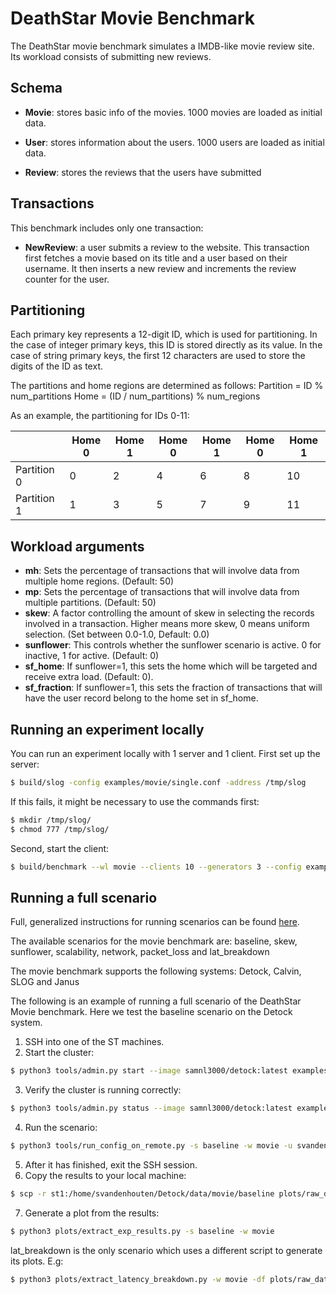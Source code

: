
# DeathStar Movie Benchmark

  

The DeathStar movie benchmark simulates a IMDB-like movie review site. Its workload consists of submitting new reviews.

  

## Schema

*  **Movie**: stores basic info of the movies. 1000 movies are loaded as initial data.

*  **User**: stores information about the users. 1000 users are loaded as initial data.

*  **Review**: stores the reviews that the users have submitted

  

## Transactions
This benchmark includes only one transaction:
* **NewReview**: a user submits a review to the website. This transaction first fetches a movie based on its title and a user based on their username. It then inserts a new review and increments the review counter for the user.

## Partitioning
Each primary key represents a 12-digit ID, which is used for partitioning. In the case of integer primary keys, this ID is stored directly as its value. In the case of string primary keys, the first 12 characters are used to store the digits of the ID as text.

The partitions and home regions are determined as follows:
Partition = ID % num_partitions
Home = (ID / num_partitions) % num_regions

As an example, the partitioning for IDs 0-11:

|             | Home 0 | Home 1 | Home 0 | Home 1 | Home 0 | Home 1 |
|-------------|--------|--------|--------|--------|--------|--------|
| Partition 0 | 0      | 2      | 4      | 6      | 8      | 10     |
| Partition 1 | 1      | 3      | 5      | 7      | 9      | 11     |

## Workload arguments
* **mh**: Sets the percentage of transactions that will involve data from multiple home regions. (Default: 50)
* **mp**: Sets the percentage of transactions that will involve data from multiple partitions. (Default: 50)
* **skew**: A factor controlling the amount of skew in selecting the records involved in a transaction. Higher means more skew, 0 means uniform selection. (Set between 0.0-1.0, Default: 0.0)
* **sunflower**: This controls whether the sunflower scenario is active. 0 for inactive, 1 for active. (Default: 0)
* **sf_home**: If sunflower=1, this sets the home which will be targeted and receive extra load. (Default: 0).
* **sf_fraction**: If sunflower=1, this sets the fraction of transactions that will have the user record belong to the home set in sf_home.

## Running an experiment locally
You can run an experiment locally with 1 server and 1 client. 
First set up the server:
```bash
$ build/slog -config examples/movie/single.conf -address /tmp/slog
```
If this fails, it might be necessary to use the commands first:
```bash
$ mkdir /tmp/slog/
$ chmod 777 /tmp/slog/
```
Second, start the client:
```bash
$ build/benchmark --wl movie --clients 10 --generators 3 --config examples/movie/single.conf --duration 10 --out_dir /tmp/slog --seed 42
```

## Running a full scenario
Full, generalized instructions for running scenarios can be found [here](../../tools/README.md).

The available scenarios for the movie benchmark are: baseline, skew, sunflower, scalability, network, packet_loss and lat_breakdown

The movie benchmark supports the following systems: Detock, Calvin, SLOG and Janus

The following is an example of running a full scenario of the DeathStar Movie benchmark. Here we test the baseline scenario on the Detock system.



1. SSH into one of the ST machines.
2. Start the cluster:
```bash
$ python3 tools/admin.py start --image samnl3000/detock:latest examples/movie/tu_cluster_movie_ddr_ts.conf -u svandenhouten -e GLOG_v=1 --bin slog
```
3. Verify the cluster is running correctly:
```bash
$ python3 tools/admin.py status --image samnl3000/detock:latest examples/movie/tu_cluster_movie_ddr_ts.conf -u svandenhouten
```
4.  Run the scenario:
```bash
$ python3 tools/run_config_on_remote.py -s baseline -w movie -u svandenhouten -m st1 -c examples/movie/tu_cluster_movie_ddr_ts.conf -i samnl3000/detock:latest -w movie -db Detock
```
5. After it has finished, exit the SSH session.
6. Copy the results to your local machine:
```bash
$ scp -r st1:/home/svandenhouten/Detock/data/movie/baseline plots/raw_data/movie
```
7. Generate a plot from the results:
```bash
$ python3 plots/extract_exp_results.py -s baseline -w movie
```


lat_breakdown is the only scenario which uses a different script to generate its plots. E.g:
```bash
$ python3 plots/extract_latency_breakdown.py -w movie -df plots/raw_data/movie/lat_breakdown -o plots/data/final/movie/latency_breakdown
```
